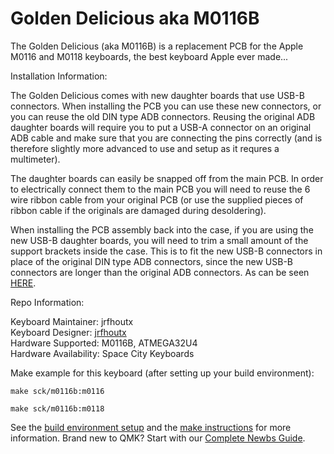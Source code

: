# Golden Delicious aka M0116B

The Golden Delicious (aka M0116B) is a replacement PCB for the Apple M0116 and M0118 keyboards, the best keyboard Apple ever made...

Installation Information:

The Golden Delicious comes with new daughter boards that use USB-B connectors. When installing the PCB you can use these new connectors, or you can reuse the old DIN type ADB connectors. Reusing the original ADB daughter boards will require you to put a USB-A connector on an original ADB cable and make sure that you are connecting the pins correctly (and is therefore slightly more advanced to use and setup as it requres a multimeter).

The daughter boards can easily be snapped off from the main PCB. In order to electrically connect them to the main PCB you will need to reuse the 6 wire ribbon cable from your original PCB (or use the supplied pieces of ribbon cable if the originals are damaged during desoldering).

When installing the PCB assembly back into the case, if you are using the new USB-B daughter boards, you will need to trim a small amount of the support brackets inside the case. This is to fit the new USB-B connectors in place of the original DIN type ADB connectors, since the new USB-B connectors are longer than the original ADB connectors. As can be seen [HERE](https://imgur.com/a/a1zIFUC).


Repo Information:

Keyboard Maintainer: jrfhoutx  
Keyboard Designer: [jrfhoutx](https://github.com/jrfhoutx)  
Hardware Supported: M0116B, ATMEGA32U4  
Hardware Availability: Space City Keyboards

Make example for this keyboard (after setting up your build environment):

    make sck/m0116b:m0116

    make sck/m0116b:m0118

See the [build environment setup](https://docs.qmk.fm/#/getting_started_build_tools) and the [make instructions](https://docs.qmk.fm/#/getting_started_make_guide) for more information. Brand new to QMK? Start with our [Complete Newbs Guide](https://docs.qmk.fm/#/newbs).
